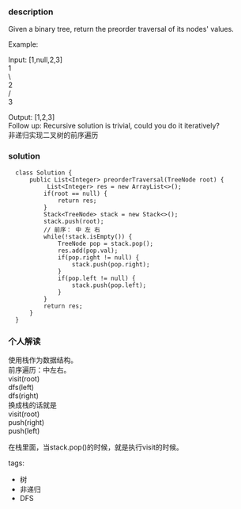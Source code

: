 ### description    
  Given a binary tree, return the preorder traversal of its nodes' values.  
    
  Example:  
    
  Input: [1,null,2,3]  
     1  
      \  
       2  
      /  
     3  
    
  Output: [1,2,3]  
  Follow up: Recursive solution is trivial, could you do it iteratively?  
  非递归实现二叉树的前序遍历  
### solution    
```    
  class Solution {  
      public List<Integer> preorderTraversal(TreeNode root) {  
           List<Integer> res = new ArrayList<>();  
          if(root == null) {  
              return res;  
          }  
          Stack<TreeNode> stack = new Stack<>();  
          stack.push(root);  
          // 前序： 中 左 右  
          while(!stack.isEmpty()) {  
              TreeNode pop = stack.pop();  
              res.add(pop.val);  
              if(pop.right != null) {  
                  stack.push(pop.right);  
              }  
              if(pop.left != null) {  
                  stack.push(pop.left);  
              }  
          }  
          return res;  
      }  
  }  
```    
    
### 个人解读    
  使用栈作为数据结构。  
  前序遍历：中左右。  
  visit(root)  
  dfs(left)  
  dfs(right)  
  换成栈的话就是  
  visit(root)  
  push(right)  
  push(left)  
    
  在栈里面，当stack.pop()的时候，就是执行visit的时候。  
    
tags:    
  -  树  
  -  非递归  
  -  DFS  
